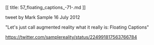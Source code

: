 [[
title: 57_floating_captions_-71-.md
]]

tweet by Mark Sample 16 July 2012
  

"Let's just call augmented reality what it really is: Floating Captions"
  

<https://twitter.com/samplereality/status/224991817563766784>
